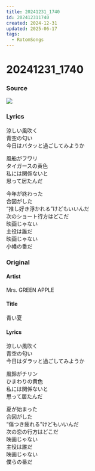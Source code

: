 ```yaml
---
title: 20241231_1740
id: 202412311740
created: 2024-12-31
updated: 2025-06-17
tags:
  - RotomSongs
---
```

# 20241231_1740

### Source

![](https://x.com/Starlystrongest/status/1874012864291495945)

### Lyrics

涼しい風吹く  
青空の匂い  
今日はバタッと過ごしてみようか  

風船がフワリ  
タイガースの黄色  
私には関係ないと  
思って居たんだ  

今年が終わった  
合図がした  
“推し好き浮かれる”けどもいいんだ  
次のショート行方はどこだ  
映画じゃない  
主役は誰だ  
映画じゃない  
小幡の番だ  

### Original

#### Artist

Mrs. GREEN APPLE

#### Title

青い夏

#### Lyrics

涼しい風吹く  
青空の匂い  
今日はダラッと過ごしてみようか  
  
風鈴がチリン  
ひまわりの黄色  
私には関係ないと  
思って居たんだ  
  
夏が始まった  
合図がした  
“傷つき疲れる”けどもいいんだ  
次の恋の行方はどこだ  
映画じゃない  
主役は誰だ  
映画じゃない  
僕らの番だ  
